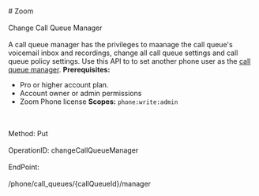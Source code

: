 <br>#     Zoom</br>
<br>Change Call Queue Manager</br>
<br>A call queue manager has the privileges to maanage the call queue's voicemail inbox and recordings, change all call queue settings and call queue policy settings. Use this API to to set another phone user as the [call queue manager](https://support.zoom.us/hc/en-us/articles/360021524831-Managing-Call-Queues#h_db06854b-e6a3-4afe-ba15-baf58f31f90c).
**Prerequisites:**
* Pro or higher account plan.
* Account owner or admin permissions
* Zoom Phone license
**Scopes:** `phone:write:admin` 


</br>
<br>Method: Put</br>
<br>OperationID: changeCallQueueManager</br>
<br>EndPoint:</br>
<br>/phone/call_queues/{callQueueId}/manager</br>
